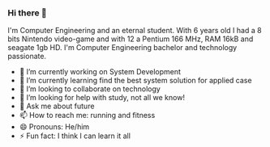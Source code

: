 ### Hi there 👋

I'm Computer Engineering and an eternal student. With 6 years old I had a 8 bits Nintendo video-game and with 12 a Pentium 166 MHz, RAM 16kB and seagate 1gb HD. I'm Computer Engineering bachelor and technology passionate. 


- 🔭 I’m currently working on System Development
- 🌱 I’m currently learning find the best system solution for applied case
- 👯 I’m looking to collaborate on technology 
- 🤔 I’m looking for help with study, not all we know!
- 💬 Ask me about future
- 📫 How to reach me: running and fitness
- 😄 Pronouns: He/him
- ⚡ Fun fact: I think I can learn it all

